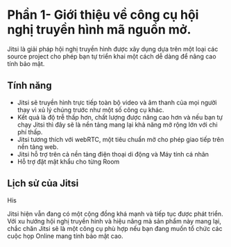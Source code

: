 # Phần 1- Giới thiệu về công cụ hội nghị truyền hình mã nguồn mở.
Jitsi là giải pháp hội nghị truyền hình được xây dụng dựa trên một loại các source project cho phép bạn tự triển khai một cách dễ dàng để nâng cao tính bảo mật.

## Tính năng
* Jitsi sẽ truyền hình trực tiếp toàn bộ video và âm thanh của mọi người thay vì xủ lý chúng trước như một số công cụ khác.
* Kết quả là độ trễ thấp hơn, chất lượng được nâng cao hơn và nếu bạn tự chạy Jitsi thì đây sẽ là nền tảng mang lại khả năng mở rộng lớn với chi phí thấp.
* Jitsi tương thích với webRTC, một tiêu chuẩn mở cho phép giao tiếp trên nền tảng web.
* Jitsi hỗ trợ trên cả nền tảng điện thoại di động và Máy tính cá nhân
* Hỗ trợ đặt mật khẩu cho từng Room
## Lịch sử của Jitsi
His

Jitsi hiện vẫn đang có một cộng đồng khá mạnh và tiếp tục được phát triển. Với xu hướng hội nghị truyền hinh và hiệu năng mà sản phẩm này mang lại, chắc chăn Jitsi sẽ là một công cụ phù hợp nếu bạn đang muốn tổ chức các cuộc họp Online mang tính bảo mật cao.
